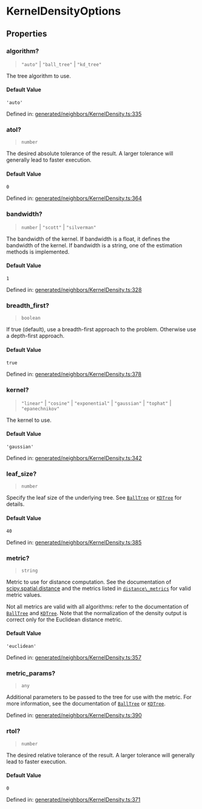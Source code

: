 # KernelDensityOptions

## Properties

### algorithm?

> `"auto"` \| `"ball_tree"` \| `"kd_tree"`

The tree algorithm to use.

#### Default Value

`'auto'`

Defined in:  [generated/neighbors/KernelDensity.ts:335](https://github.com/transitive-bullshit/scikit-learn-ts/blob/b59c1ff/packages/sklearn/src/generated/neighbors/KernelDensity.ts#L335)

### atol?

> `number`

The desired absolute tolerance of the result. A larger tolerance will generally lead to faster execution.

#### Default Value

`0`

Defined in:  [generated/neighbors/KernelDensity.ts:364](https://github.com/transitive-bullshit/scikit-learn-ts/blob/b59c1ff/packages/sklearn/src/generated/neighbors/KernelDensity.ts#L364)

### bandwidth?

> `number` \| `"scott"` \| `"silverman"`

The bandwidth of the kernel. If bandwidth is a float, it defines the bandwidth of the kernel. If bandwidth is a string, one of the estimation methods is implemented.

#### Default Value

`1`

Defined in:  [generated/neighbors/KernelDensity.ts:328](https://github.com/transitive-bullshit/scikit-learn-ts/blob/b59c1ff/packages/sklearn/src/generated/neighbors/KernelDensity.ts#L328)

### breadth\_first?

> `boolean`

If true (default), use a breadth-first approach to the problem. Otherwise use a depth-first approach.

#### Default Value

`true`

Defined in:  [generated/neighbors/KernelDensity.ts:378](https://github.com/transitive-bullshit/scikit-learn-ts/blob/b59c1ff/packages/sklearn/src/generated/neighbors/KernelDensity.ts#L378)

### kernel?

> `"linear"` \| `"cosine"` \| `"exponential"` \| `"gaussian"` \| `"tophat"` \| `"epanechnikov"`

The kernel to use.

#### Default Value

`'gaussian'`

Defined in:  [generated/neighbors/KernelDensity.ts:342](https://github.com/transitive-bullshit/scikit-learn-ts/blob/b59c1ff/packages/sklearn/src/generated/neighbors/KernelDensity.ts#L342)

### leaf\_size?

> `number`

Specify the leaf size of the underlying tree. See [`BallTree`](sklearn.neighbors.BallTree.html#sklearn.neighbors.BallTree "sklearn.neighbors.BallTree") or [`KDTree`](sklearn.neighbors.KDTree.html#sklearn.neighbors.KDTree "sklearn.neighbors.KDTree") for details.

#### Default Value

`40`

Defined in:  [generated/neighbors/KernelDensity.ts:385](https://github.com/transitive-bullshit/scikit-learn-ts/blob/b59c1ff/packages/sklearn/src/generated/neighbors/KernelDensity.ts#L385)

### metric?

> `string`

Metric to use for distance computation. See the documentation of [scipy.spatial.distance](https://docs.scipy.org/doc/scipy/reference/spatial.distance.html) and the metrics listed in [`distance\_metrics`](sklearn.metrics.pairwise.distance_metrics.html#sklearn.metrics.pairwise.distance_metrics "sklearn.metrics.pairwise.distance_metrics") for valid metric values.

Not all metrics are valid with all algorithms: refer to the documentation of [`BallTree`](sklearn.neighbors.BallTree.html#sklearn.neighbors.BallTree "sklearn.neighbors.BallTree") and [`KDTree`](sklearn.neighbors.KDTree.html#sklearn.neighbors.KDTree "sklearn.neighbors.KDTree"). Note that the normalization of the density output is correct only for the Euclidean distance metric.

#### Default Value

`'euclidean'`

Defined in:  [generated/neighbors/KernelDensity.ts:357](https://github.com/transitive-bullshit/scikit-learn-ts/blob/b59c1ff/packages/sklearn/src/generated/neighbors/KernelDensity.ts#L357)

### metric\_params?

> `any`

Additional parameters to be passed to the tree for use with the metric. For more information, see the documentation of [`BallTree`](sklearn.neighbors.BallTree.html#sklearn.neighbors.BallTree "sklearn.neighbors.BallTree") or [`KDTree`](sklearn.neighbors.KDTree.html#sklearn.neighbors.KDTree "sklearn.neighbors.KDTree").

Defined in:  [generated/neighbors/KernelDensity.ts:390](https://github.com/transitive-bullshit/scikit-learn-ts/blob/b59c1ff/packages/sklearn/src/generated/neighbors/KernelDensity.ts#L390)

### rtol?

> `number`

The desired relative tolerance of the result. A larger tolerance will generally lead to faster execution.

#### Default Value

`0`

Defined in:  [generated/neighbors/KernelDensity.ts:371](https://github.com/transitive-bullshit/scikit-learn-ts/blob/b59c1ff/packages/sklearn/src/generated/neighbors/KernelDensity.ts#L371)
